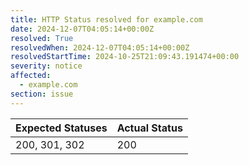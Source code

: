 ```yaml
---
title: HTTP Status resolved for example.com
date: 2024-12-07T04:05:14+00:00Z
resolved: True
resolvedWhen: 2024-12-07T04:05:14+00:00Z
resolvedStartTime: 2024-10-25T21:09:43.191474+00:00
severity: notice
affected:
  - example.com
section: issue
---
```


| Expected Statuses | Actual Status  |
|-------------------|----------------|
| 200, 301, 302 | 200 |
